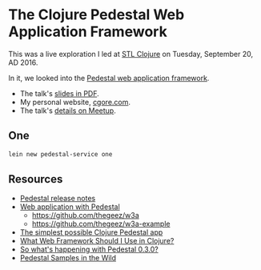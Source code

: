 # The Clojure Pedestal Web Application Framework

This was a live exploration I led  at
[STL Clojure](http://www.meetup.com/stl-clojure/)
on Tuesday, September 20, AD 2016.

In it, we looked into the
[Pedestal web application framework](https://github.com/pedestal/pedestal).

- The talk's [slides in PDF](https://github.com/cgore/2016-09-20-clojure-pedestal/raw/master/slides/slides.pdf).
- My personal website, [cgore.com](http://www.cgore.com).
- The talk's [details on Meetup](https://www.meetup.com/stl-clojure/events/233916958/).

## One

```bash
lein new pedestal-service one
```

## Resources

- [Pedestal release notes](https://github.com/pedestal/pedestal/releases)
- [Web application with Pedestal](http://thegeez.net/2015/05/16/w3a_web_application_pedestal.html)
  - https://github.com/thegeez/w3a
  - https://github.com/thegeez/w3a-example
- [The simplest possible Clojure Pedestal app](https://e-string.com/articles/the-simplest-possible-clojure-pedestal-app/)
- [What Web Framework Should I Use in Clojure?](http://www.lispcast.com/what-web-framework-should-i-use)
- [So what's happening with Pedestal 0.3.0?](https://groups.google.com/forum/#!topic/pedestal-users/jODwmJUIUcg)
- [Pedestal Samples in the Wild](https://github.com/pedestal/pedestal/wiki/Pedestal-Samples-in-the-Wild)

